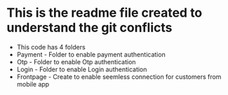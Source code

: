 # This is the readme file created to understand the git conflicts

  
- This code has 4 folders
- Payment   - Folder to enable payment authentication
- Otp       - Folder to enable Otp authentication
- Login     - Folder to enable Login authentication
- Frontpage - Create to enable seemless connection for customers from mobile app

